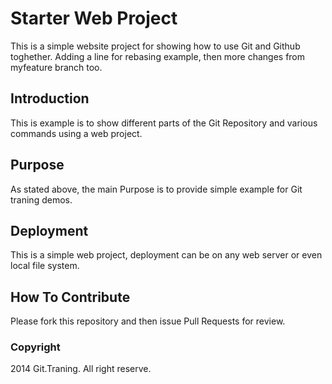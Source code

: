 # Starter Web Project
This is a simple website project for showing how to use Git and Github toghether.
Adding a line for rebasing example, then more changes from myfeature branch too.
## Introduction
This is example is to show different parts of the Git Repository and various commands using a web project.
## Purpose
As stated above, the main Purpose is to provide simple example for Git traning demos.
## Deployment
This is a simple web project, deployment can be on any web server or even local file system.
## How To Contribute
Please fork this repository and then issue Pull Requests for review.
### Copyright

2014 Git.Traning. All right reserve.
